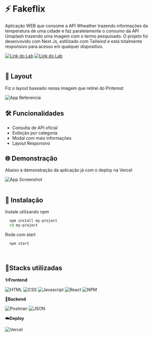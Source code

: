 # ⚡️ Fakeflix

Aplicação WEB que consome a API Wheather trazendo informações da temperatura de uma cidade e faz paralelamente o consumo da API Unsplash trazendo uma imagem com o termo pesquisado. O projeto foi desenvovido com Next Js, estilizado com Tailwind e está totalmente responsivo para acesso em qualquer dispositivo.

[![Link do Lab](https://img.shields.io/badge/▶-000?style=for-the-badge&logo=movie&logoColor=E94D5F)](https://clone-netflix-ashy.vercel.app/)
[![Link do Lab](https://img.shields.io/badge/Acesse%20o%20Projeto%20na%20Web-F4181C?style=for-the-badge)](https://clone-netflix-ashy.vercel.app/)
<br/><br/>

## 🎯 Layout

Fiz o layout baseado nessa imagem que retirei do Pinterest

![App Referencia](https://raw.githubusercontent.com/fabianosantos79/clone-netflix/master/public/referencia.png)
<br/>

## 🛠 Funcionalidades

- Consulta de API oficial
- Exibição por categoria
- Modal com mais informações
- Layout Responsivo

## 🌐 Demonstração

Abaixo a demonstração da aplicação já com o deploy na Vercel

![App Screenshot](https://raw.githubusercontent.com/fabianosantos79/clone-netflix/master/public/fakeflix.gif)
<br/><br/>

## 🚀 Instalação

Instale utilizando npm

```bash
  npm install my-project
  cd my-project
```

Rode com start

```bash
  npm start
```

<br/>

## 🔗Stacks utilizadas

**✨Frontend**

![HTML](https://img.shields.io/badge/HTML5-E34F26?style=for-the-badge&logo=html5&logoColor=white) ![CSS](https://img.shields.io/badge/CSS3-1572B6?style=for-the-badge&logo=css3&logoColor=white) ![Javascript](https://img.shields.io/badge/JavaScript-323330?style=for-the-badge&logo=javascript&logoColor=F7DF1E) ![React](https://img.shields.io/badge/React-20232A?style=for-the-badge&logo=react&logoColor=61DAFB) ![NPM](https://img.shields.io/badge/npm-CB3837?style=for-the-badge&logo=npm&logoColor=white)
<br/>

**🔨Backend**

![Postman](https://img.shields.io/badge/Postman-FF6C37?style=for-the-badge&logo=Postman&logoColor=white) ![JSON](https://img.shields.io/badge/json-5E5C5C?style=for-the-badge&logo=json&logoColor=white)
<br/>

**☁️Deploy**

![Vercel](https://img.shields.io/badge/vercel-%23000000.svg?style=for-the-badge&logo=vercel&logoColor=white)
